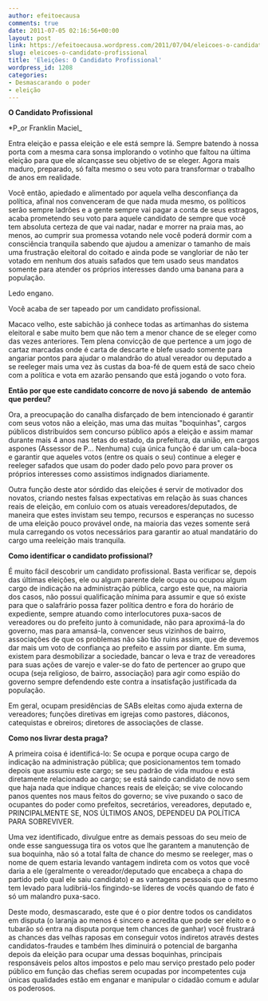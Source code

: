 ```yaml
---
author: efeitoecausa
comments: true
date: 2011-07-05 02:16:56+00:00
layout: post
link: https://efeitoecausa.wordpress.com/2011/07/04/eleicoes-o-candidato-profissional/
slug: eleicoes-o-candidato-profissional
title: 'Eleições: O Candidato Profissional'
wordpress_id: 1208
categories:
- Desmascarando o poder
- eleição
---
```


**O Candidato Profissional**

*P_or Franklin Maciel_

Entra eleição e passa eleição e ele está sempre lá. Sempre batendo à nossa porta com a mesma cara sonsa implorando o votinho que faltou na última eleição para que ele alcançasse seu objetivo de se eleger. Agora mais maduro, preparado, só falta mesmo o seu voto para transformar o trabalho de anos em realidade.

Você então, apiedado e alimentado por aquela velha desconfiança da política, afinal nos convenceram de que nada muda mesmo, os políticos serão sempre ladrões e a gente sempre vai pagar a conta de seus estragos, acaba prometendo seu voto para aquele candidato de sempre que você tem absoluta certeza de que vai nadar, nadar e morrer na praia mas, ao menos, ao cumprir sua promessa votando nele você poderá dormir com a consciência tranquila sabendo que ajudou a amenizar o tamanho de mais uma frustração eleitoral do coitado e ainda pode se vangloriar de não ter votado em nenhum dos atuais safados que tem usado seus mandatos somente para atender os próprios interesses dando uma banana para a população.

Ledo engano.

Você acaba de ser tapeado por um candidato profissional.

Macaco velho, este sabichão já conhece todas as artimanhas do sistema eleitoral e sabe muito bem que não tem a menor chance de se eleger como das vezes anteriores. Tem plena convicção de que pertence a um jogo de cartaz marcadas onde é carta de descarte e blefe usado somente para angariar pontos para ajudar o malandrão do atual vereador ou deputado a se reeleger mais uma vez às custas da boa-fé de quem está de saco cheio com a política e vota em azarão pensando que está jogando o voto fora.

**Então por que este candidato concorre de novo já sabendo  de antemão que perdeu?**

Ora, a preocupação do canalha disfarçado de bem intencionado é garantir com seus votos não a eleição, mas uma das muitas "boquinhas", cargos públicos distribuídos sem concurso público após a eleição e assim mamar durante mais 4 anos nas tetas do estado, da prefeitura, da união, em cargos aspones (Assessor de P... Nenhuma) cuja única função é dar um cala-boca e garantir que aqueles votos (entre os quais o seu) continue a eleger e reeleger safados que usam do poder dado pelo povo para prover os próprios interesses como assistimos indignados diariamente.

Outra função deste ator sórdido das eleições é servir de motivador dos novatos, criando nestes falsas expectativas em relação às suas chances reais de eleição, em conluio com os atuais vereadores/deputados, de maneira que estes invistam seu tempo, recursos e esperanças no sucesso de uma eleição pouco provável onde, na maioria das vezes somente será mula carregando os votos necessários para garantir ao atual mandatário do cargo uma reeleição mais tranquila.

**Como identificar o candidato profissional?**

É muito fácil descobrir um candidato profissional. Basta verificar se, depois das últimas eleições, ele ou algum parente dele ocupa ou ocupou algum cargo de indicação na administração pública, cargo este que, na maioria dos casos, não possui qualificação mínima para assumir e que só existe para que o salafrário possa fazer política dentro e fora do horário de expediente, sempre atuando como interlocutores puxa-sacos de vereadores ou do prefeito junto à comunidade, não para aproximá-la do governo, mas para amansá-la, convencer seus vizinhos de bairro, associações de que os problemas não são tão ruins assim, que de devemos dar mais um voto de confiança ao prefeito e assim por diante. Em suma, existem para desmobilizar a sociedade, bancar o leva e traz de vereadores para suas ações de varejo e valer-se do fato de pertencer ao grupo que ocupa (seja religioso, de bairro, associação) para agir como espião do governo sempre defendendo este contra a insatisfação justificada da população.

Em geral, ocupam presidências de SABs eleitas como ajuda externa de vereadores; funções diretivas em igrejas como pastores, diáconos, catequistas e obreiros; diretores de associações de classe.

**Como nos livrar desta praga?**

A primeira coisa é identificá-lo: Se ocupa e porque ocupa cargo de indicação na administração pública; que posicionamentos tem tomado depois que assumiu este cargo; se seu padrão de vida mudou e está diretamente relacionado ao cargo; se está saindo candidato de novo sem que haja nada que indique chances reais de eleição; se vive colocando panos quentes nos maus feitos do governo; se vive puxando o saco de ocupantes do poder como prefeitos, secretários, vereadores, deputado e, PRINCIPALMENTE SE, NOS ÚLTIMOS ANOS, DEPENDEU DA POLÍTICA PARA SOBREVIVER.

Uma vez identificado, divulgue entre as demais pessoas do seu meio de onde esse sanguessuga tira os votos que lhe garantem a manutenção de sua boquinha, não só a total falta de chance do mesmo se reeleger, mas o nome de quem estaria levando vantagem indireta com os votos que você daria a ele (geralmente o vereador/deputado que encabeça a chapa do partido pelo qual ele saiu candidato) e as vantagens pessoais que o mesmo tem levado para ludibriá-los fingindo-se líderes de vocês quando de fato é só um malandro puxa-saco.

Deste modo, desmascarado, este que é o pior dentre todos os candidatos em disputa (o laranja ao menos é sincero e acredita que pode ser eleito e o tubarão só entra na disputa porque tem chances de ganhar) você frustrará as chances das velhas raposas em conseguir votos indiretos através destes candidatos-fraudes e também lhes diminuirá o potencial de barganha depois da eleição para ocupar uma dessas boquinhas, principais responsáveis pelos altos impostos e pelo mau serviço prestado pelo poder público em função das chefias serem ocupadas por incompetentes cuja únicas qualidades estão em enganar e manipular o cidadão comum e adular os poderosos.
